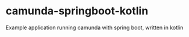 # camunda-springboot-kotlin

Example application running camunda with spring boot, written in kotlin
